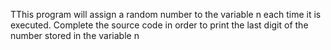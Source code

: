 TThis program will assign a random number to the variable n each time it is executed. Complete the source code in order to print the last digit of the number stored in the variable n

